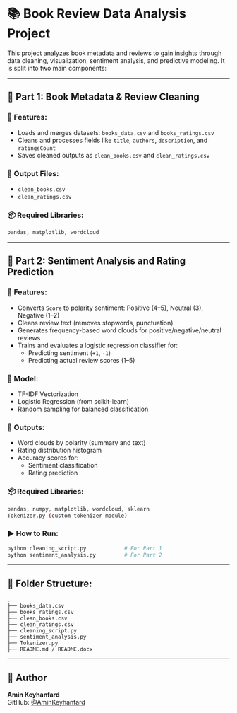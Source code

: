 
# 📚 Book Review Data Analysis Project

This project analyzes book metadata and reviews to gain insights through data cleaning, visualization, sentiment analysis, and predictive modeling. It is split into two main components:

---

## 📁 Part 1: Book Metadata & Review Cleaning

### 🔹 Features:
- Loads and merges datasets: `books_data.csv` and `books_ratings.csv`
- Cleans and processes fields like `title`, `authors`, `description`, and `ratingsCount`
- Saves cleaned outputs as `clean_books.csv` and `clean_ratings.csv`

### 🔹 Output Files:
- `clean_books.csv`
- `clean_ratings.csv`

### 📦 Required Libraries:
```bash
pandas, matplotlib, wordcloud
```

---

## 🧠 Part 2: Sentiment Analysis and Rating Prediction

### 🔹 Features:
- Converts `Score` to polarity sentiment: Positive (4–5), Neutral (3), Negative (1–2)
- Cleans review text (removes stopwords, punctuation)
- Generates frequency-based word clouds for positive/negative/neutral reviews
- Trains and evaluates a logistic regression classifier for:
    - Predicting sentiment (`+1`, `-1`)
    - Predicting actual review scores (1–5)

### 🔹 Model:
- TF-IDF Vectorization
- Logistic Regression (from scikit-learn)
- Random sampling for balanced classification

### 🔹 Outputs:
- Word clouds by polarity (summary and text)
- Rating distribution histogram
- Accuracy scores for:
    - Sentiment classification
    - Rating prediction

### 📦 Required Libraries:
```bash
pandas, numpy, matplotlib, wordcloud, sklearn
Tokenizer.py (custom tokenizer module)
```

### ▶️ How to Run:
```bash
python cleaning_script.py            # For Part 1
python sentiment_analysis.py         # For Part 2
```

---

## 📌 Folder Structure:
```
.
├── books_data.csv
├── books_ratings.csv
├── clean_books.csv
├── clean_ratings.csv
├── cleaning_script.py
├── sentiment_analysis.py
├── Tokenizer.py
├── README.md / README.docx
```

---

## 🙌 Author
**Amin Keyhanfard**  
GitHub: [@AminKeyhanfard](https://github.com/AminKeyhanfard)
